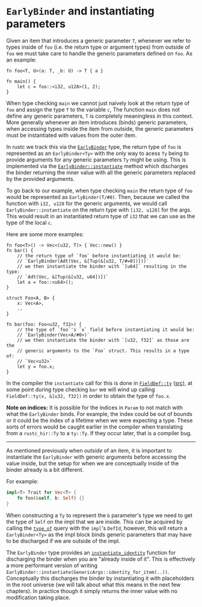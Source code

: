 # `EarlyBinder` and instantiating parameters

Given an item that introduces a generic parameter `T`, whenever we refer to types inside of `foo` (i.e. the return type or argument types) from outside of `foo` we must take care to handle the generic parameters defined on `foo`. As an example:

```rust,ignore
fn foo<T, U>(a: T, _b: U) -> T { a }

fn main() {
    let c = foo::<i32, u128>(1, 2);
}
```

When type checking `main` we cannot just naively look at the return type of `foo` and assign the type `T` to the variable `c`, The function `main` does not define any generic parameters, `T` is completely meaningless in this context. More generally whenever an item introduces (binds) generic parameters, when accessing types inside the item from outside, the generic parameters must be instantiated with values from the outer item.

In rustc we track this via the [`EarlyBinder`] type, the return type of `foo` is represented as an `EarlyBinder<Ty>` with the only way to acess `Ty` being to provide arguments for any generic parameters `Ty` might be using. This is implemented via the [`EarlyBinder::instantiate`] method which discharges the binder returning the inner value with all the generic parameters replaced by the provided arguments.

To go back to our example, when type checking `main` the return type of `foo` would be represented as `EarlyBinder(T/#0)`. Then, because we called the function with `i32, u128` for the generic arguments, we would call `EarlyBinder::instantiate` on the return type with `[i32, u128]` for the args. This would result in an instantiated return type of `i32` that we can use as the type of the local `c`.

Here are some more examples:

```rust,ignore
fn foo<T>() -> Vec<(u32, T)> { Vec::new() }
fn bar() {
    // the return type of `foo` before instantiating it would be:
    // `EarlyBinder(Adt(Vec, &[Tup(&[u32, T/#=0])]))`
    // we then instantiate the binder with `[u64]` resulting in the type:
    // `Adt(Vec, &[Tup(&[u32, u64])])`
    let a = foo::<u64>();
}
```

```rust,ignore
struct Foo<A, B> {
    x: Vec<A>,
    ..
}

fn bar(foo: Foo<u32, f32>) { 
    // the type of `foo`'s `x` field before instantiating it would be:
    // `EarlyBinder(Vec<A/#0>)`
    // we then instantiate the binder with `[u32, f32]` as those are the
    // generic arguments to the `Foo` struct. This results in a type of:
    // `Vec<u32>`
    let y = foo.x;
}
```

In the compiler the `instantiate` call for this is done in [`FieldDef::ty`] ([src][field_def_ty_src]), at some point during type checking `bar` we will wind up calling `FieldDef::ty(x, &[u32, f32])` in order to obtain the type of `foo.x`.

**Note on indices:** It is possible for the indices in `Param` to not match with what the `EarlyBinder` binds. For
example, the index could be out of bounds or it could be the index of a lifetime when we were expecting a type.
These sorts of errors would be caught earlier in the compiler when translating from a `rustc_hir::Ty` to a `ty::Ty`.
If they occur later, that is a compiler bug.

[`FieldDef::ty`]: https://doc.rust-lang.org/nightly/nightly-rustc/rustc_middle/ty/struct.FieldDef.html#method.ty
[field_def_ty_src]: https://github.com/rust-lang/rust/blob/44d679b9021f03a79133021b94e6d23e9b55b3ab/compiler/rustc_middle/src/ty/mod.rs#L1421-L1426
[`EarlyBinder`]: https://doc.rust-lang.org/nightly/nightly-rustc/stable_mir/ty/struct.EarlyBinder.html
[`EarlyBinder::instantiate`]: https://doc.rust-lang.org/nightly/nightly-rustc/rustc_infer/infer/canonical/ir/struct.EarlyBinder.html#method.instantiate

---

As mentioned previously when _outside_ of an item, it is important to instantiate the `EarlyBinder` with generic arguments before accessing the value inside, but the setup for when we are conceptually inside of the binder already is a bit different.

For example:
```rust
impl<T> Trait for Vec<T> {
    fn foo(&self, b: Self) {}
}
```

When constructing a `Ty` to represent the `b` parameter's type we need to get the type of `Self` on the impl that we are inside. This can be acquired by calling the [`type_of`] query with the `impl`'s `DefId`, however, this will return a `EarlyBinder<Ty>` as the impl block binds generic parameters that may have to be discharged if we are outside of the impl.

The `EarlyBinder` type provides an [`instantiate_identity`] function for discharging the binder when you are "already inside of it". This is effectively a more performant version of writing `EarlyBinder::instantiate(GenericArgs::identity_for_item(..))`. Conceptually this discharges the binder by instantiating it with placeholders in the root universe (we will talk about what this means in the next few chapters). In practice though it simply returns the inner value with no modification taking place.

[`type_of`]: https://doc.rust-lang.org/nightly/nightly-rustc/rustc_middle/ty/context/struct.TyCtxt.html#method.type_of
[`instantiate_identity`]: https://doc.rust-lang.org/nightly/nightly-rustc/rustc_infer/infer/canonical/ir/struct.EarlyBinder.html#method.instantiate_identity
